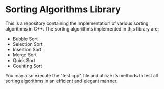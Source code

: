 # Sorting Algorithms Library

This is a repository containing the implementation of various sorting algorithms in C++. The sorting algorithms implemented in this library are:

- Bubble Sort
- Selection Sort
- Insertion Sort
- Merge Sort
- Quick Sort
- Counting Sort

You may also execute the "test.cpp" file and utilize its methods to test all sorting algorithms in an efficient and elegant manner.
